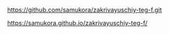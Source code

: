https://github.com/samukora/zakrivayuschiy-teg-f.git

https://samukora.github.io/zakrivayuschiy-teg-f/
